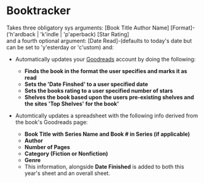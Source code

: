 # Booktracker
Takes three obligatory sys arguments: [Book Title Author Name] [Format]-('h'ardback | 'k'indle | 'p'aperback) [Star Rating]  
and a fourth optional argument: [Date Read]-(defaults to today's date but can be set to 'y'esterday or 'c'ustom) and:

  * Automatically updates your [Goodreads](https://www.goodreads.com/) account by doing the following:  

    * **Finds the book in the format the user specifies and marks it as read**  
    * **Sets the 'Date Finshed' to a user specified date**  
    * **Sets the books rating to a user specified number of stars**  
    * **Shelves the book based upon the users pre-existing shelves and the sites 'Top Shelves' for the book'**  

  * Automtically updates a spreadsheet with the following info derived from the book's Goodreads page:

    * **Book Title with Series Name and Book # in Series (if applicable)**  
    * **Author**  
    * **Number of Pages**  
    * **Category (Fiction or Nonfiction)**  
    * **Genre**  
    * This information, alongside **Date Finished** is added to both this year's sheet and an overall sheet.
